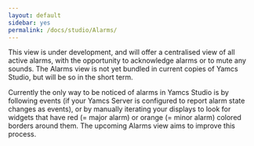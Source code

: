 ```yaml
---
layout: default
sidebar: yes
permalink: /docs/studio/Alarms/
---
```


This view is under development, and will offer a centralised view of all active alarms, with the opportunity to acknowledge alarms or to mute any sounds. The Alarms view is not yet bundled in current copies of Yamcs Studio, but will be so in the short term.

<div class="hint">
    Currently the only way to be noticed of alarms in Yamcs Studio is by following events (if your Yamcs Server is configured to report alarm state changes as events), or by manually iterating your displays to look for widgets that have red (= major alarm) or orange (= minor alarm) colored borders around them. The upcoming Alarms view aims to improve this process.
</div>
